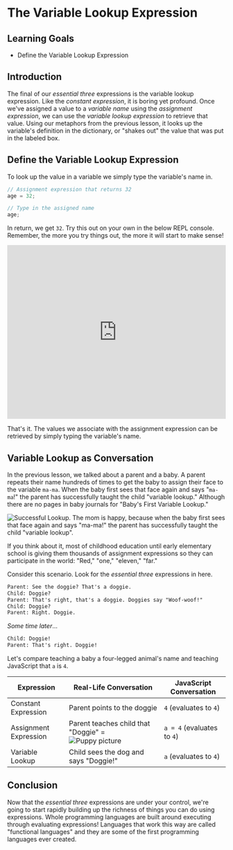 # The Variable Lookup Expression

## Learning Goals

- Define the Variable Lookup Expression

## Introduction

The final of our _essential three_ expressions is the variable lookup
expression. Like the _constant expression_, it is boring yet profound. Once
we've assigned a value to a _variable name_ using the _assignment expression_,
we can use the _variable lookup expression_ to retrieve that value. Using our
metaphors from the previous lesson, it looks up the variable's definition in the
dictionary, or "shakes out" the value that was put in the labeled box.

## Define the Variable Lookup Expression

To look up the value in a variable we simply type the variable's name in.

```js
// Assignment expression that returns 32
age = 32;

// Type in the assigned name
age;
```

In return, we get `32`. Try this out on your own in the below REPL console.
Remember, the more you try things out, the more it will start to make sense!

<iframe height="400px" width="100%" src="https://replit.com/@lizbur10/Sandbox?embed=true" scrolling="no" frameborder="no" allowtransparency="true" allowfullscreen="true" sandbox="allow-forms allow-pointer-lock allow-popups allow-same-origin allow-scripts allow-modals"></iframe>

That's it. The values we associate with the assignment expression can be
retrieved by simply typing the variable's name.

## Variable Lookup as Conversation

In the previous lesson, we talked about a parent and a baby. A parent repeats
their name hundreds of times to get the baby to assign their face to the
variable `ma-ma`. When the baby first sees that face again and says "`ma-ma`!"
the parent has successfully taught the child "variable lookup." Although there
are no pages in baby journals for "Baby's First Variable Lookup."

![Successful Lookup. The mom is happy, because when the baby first sees that face again and says "ma-ma!" the parent has successfully taught the child "variable lookup".](https://curriculum-content.s3.amazonaws.com/phase-0/the-variable-lookup-expression/Image_55_Mama-Baby_4.png)

If you think about it, most of childhood education until early elementary school
is giving them thousands of assignment expressions so they can participate in
the world: "Red," "one," "eleven," "far."

Consider this scenario. Look for the _essential three_ expressions in here.

```txt
Parent: See the doggie? That's a doggie.
Child: Doggie?
Parent: That's right, that's a doggie. Doggies say "Woof-woof!"
Child: Doggie?
Parent: Right. Doggie.
```

_Some time later_...

```txt
Child: Doggie!
Parent: That's right. Doggie!
```

Let's compare teaching a baby a four-legged animal's name and teaching JavaScript
that `a` is `4`.

| Expression            | Real-Life Conversation                                                                                                                                                       | JavaScript Conversation    |
| --------------------- | ---------------------------------------------------------------------------------------------------------------------------------------------------------------------------- | -------------------------- |
| Constant Expression   | Parent points to the doggie                                                                                                                                                  | `4` (evaluates to `4`)     |
| Assignment Expression | Parent teaches child that "Doggie" = <img alt="Puppy picture" src="https://curriculum-content.s3.amazonaws.com/phase-0/the-variable-lookup-expression/small_puppy.JPG"></td> | `a = 4` (evaluates to `4`) |
| Variable Lookup       | Child sees the dog and says "Doggie!"                                                                                                                                        | `a` (evaluates to `4`)     |

## Conclusion

Now that the _essential three_ expressions are under your control, we're going
to start rapidly building up the richness of things you can do using
expressions. Whole programming languages are built around executing through
evaluating expressions! Languages that work this way are called "functional
languages" and they are some of the first programming languages ever created.
